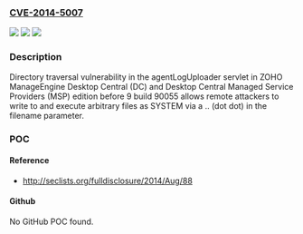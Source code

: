 ### [CVE-2014-5007](https://cve.mitre.org/cgi-bin/cvename.cgi?name=CVE-2014-5007)
![](https://img.shields.io/static/v1?label=Product&message=n%2Fa&color=blue)
![](https://img.shields.io/static/v1?label=Version&message=n%2Fa&color=blue)
![](https://img.shields.io/static/v1?label=Vulnerability&message=n%2Fa&color=brighgreen)

### Description

Directory traversal vulnerability in the agentLogUploader servlet in ZOHO ManageEngine Desktop Central (DC) and Desktop Central Managed Service Providers (MSP) edition before 9 build 90055 allows remote attackers to write to and execute arbitrary files as SYSTEM via a .. (dot dot) in the filename parameter.

### POC

#### Reference
- http://seclists.org/fulldisclosure/2014/Aug/88

#### Github
No GitHub POC found.

